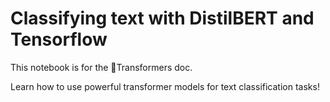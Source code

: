 # Classifying text with DistilBERT and Tensorflow

This notebook is for the 🤗Transformers doc.

Learn how to use powerful transformer models for text classification tasks!
